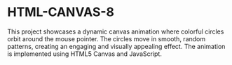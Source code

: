 # HTML-CANVAS-8
This project showcases a dynamic canvas animation where colorful circles orbit around the mouse pointer. The circles move in smooth, random patterns, creating an engaging and visually appealing effect. The animation is implemented using HTML5 Canvas and JavaScript.
